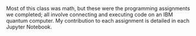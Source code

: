 Most of this class was math, but these were the programming assignments we completed; all involve connecting and executing code on an IBM quantum computer.
My contribution to each assignment is detailed in each Jupyter Notebook.